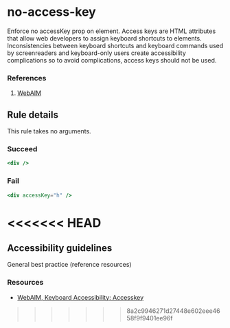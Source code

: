# no-access-key

Enforce no accessKey prop on element. Access keys are HTML attributes that allow web developers to assign keyboard shortcuts to elements. Inconsistencies between keyboard shortcuts and keyboard commands used by screenreaders and keyboard-only users create accessibility complications so to avoid complications, access keys should not be used.

### References
1. [WebAIM](https://webaim.org/techniques/keyboard/accesskey#spec)

## Rule details

This rule takes no arguments.

### Succeed
```jsx
<div />
```

### Fail
```jsx
<div accessKey="h" />
```
<<<<<<< HEAD
=======

## Accessibility guidelines
General best practice (reference resources)

### Resources
- [WebAIM, Keyboard Accessibility: Accesskey](https://webaim.org/techniques/keyboard/accesskey#spec)
>>>>>>> 8a2c9946271d27448e602eee4658f9f9401ee96f
